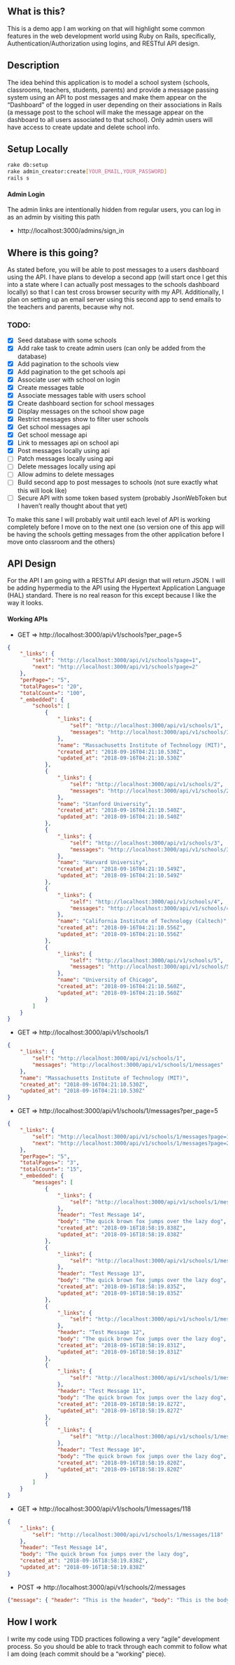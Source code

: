 ## What is this?

This is a demo app I am working on that will highlight some common features in the web development world using Ruby on Rails, specifically, Authentication/Authorization using logins, and RESTful API design.

## Description

The idea behind this application is to model a school system (schools, classrooms, teachers, students, parents) and provide a message passing system using an API to post messages and make them appear on the “Dashboard” of the logged in user depending on their associations in Rails (a message post to the school will make the message appear on the dashboard to all users associated to that school). Only admin users will have access to create update and delete school info.

## Setup Locally

```bash
rake db:setup
rake admin_creator:create[YOUR_EMAIL,YOUR_PASSWORD]
rails s
```
#### Admin Login

The admin links are intentionally hidden from regular users, you can log in as an admin by visiting this path

* http://localhost:3000/admins/sign_in

## Where is this going?

As stated before, you will be able to post messages to a users dashboard using the API. I have plans to develop a second app (will start once I get this into a state where I can actually post messages to the schools dashboard locally) so that I can test cross browser security with my API. Additionally, I plan on setting up an email server using this second app to send emails to the teachers and parents, because why not.

### TODO:

- [x] Seed database with some schools
- [x] Add rake task to create admin users (can only be added from the database)
- [x] Add pagination to the schools view
- [x] Add pagination to the get schools api
- [x] Associate user with school on login
- [x] Create messages table
- [x] Associate messages table with users school
- [x] Create dashboard section for school messages
- [x] Display messages on the school show page
- [x] Restrict messages show to filter user schools
- [x] Get school messages api
- [x] Get school message api
- [x] Link to messages api on school api
- [x] Post messages locally using api
- [ ] Patch messages locally using api
- [ ] Delete messages locally using api
- [ ] Allow admins to delete messages
- [ ] Build second app to post messages to schools (not sure exactly what this will look like)
- [ ] Secure API with some token based system (probably JsonWebToken but I haven’t really thought about that yet)

To make this sane I will probably wait until each level of API is working completely before I move on to the next one (so version one of this app will be having the schools getting messages from the other application before I move onto classroom and the others)

## API Design

For the API I am going with a RESTful API design that will return JSON. I will be adding hypermedia to the API using the Hypertext Application Language (HAL) standard. There is no real reason for this except because I like the way it looks.

#### Working APIs

* GET => http://localhost:3000/api/v1/schools?per_page=5

```json
{
    "_links": {
        "self": "http://localhost:3000/api/v1/schools?page=1",
        "next": "http://localhost:3000/api/v1/schools?page=2"
    },
    "perPage=": "5",
    "totalPages=": "20",
    "totalCount=": "100",
    "_embedded": {
        "schools": [
            {
                "_links": {
                    "self": "http://localhost:3000/api/v1/schools/1",
                    "messages": "http://localhost:3000/api/v1/schools/1/messages"
                },
                "name": "Massachusetts Institute of Technology (MIT)",
                "created_at": "2018-09-16T04:21:10.530Z",
                "updated_at": "2018-09-16T04:21:10.530Z"
            },
            {
                "_links": {
                    "self": "http://localhost:3000/api/v1/schools/2",
                    "messages": "http://localhost:3000/api/v1/schools/2/messages"
                },
                "name": "Stanford University",
                "created_at": "2018-09-16T04:21:10.540Z",
                "updated_at": "2018-09-16T04:21:10.540Z"
            },
            {
                "_links": {
                    "self": "http://localhost:3000/api/v1/schools/3",
                    "messages": "http://localhost:3000/api/v1/schools/3/messages"
                },
                "name": "Harvard University",
                "created_at": "2018-09-16T04:21:10.549Z",
                "updated_at": "2018-09-16T04:21:10.549Z"
            },
            {
                "_links": {
                    "self": "http://localhost:3000/api/v1/schools/4",
                    "messages": "http://localhost:3000/api/v1/schools/4/messages"
                },
                "name": "California Institute of Technology (Caltech)",
                "created_at": "2018-09-16T04:21:10.556Z",
                "updated_at": "2018-09-16T04:21:10.556Z"
            },
            {
                "_links": {
                    "self": "http://localhost:3000/api/v1/schools/5",
                    "messages": "http://localhost:3000/api/v1/schools/5/messages"
                },
                "name": "University of Chicago",
                "created_at": "2018-09-16T04:21:10.560Z",
                "updated_at": "2018-09-16T04:21:10.560Z"
            }
        ]
    }
}
```

* GET => http://localhost:3000/api/v1/schools/1

```json
{
    "_links": {
        "self": "http://localhost:3000/api/v1/schools/1",
        "messages": "http://localhost:3000/api/v1/schools/1/messages"
    },
    "name": "Massachusetts Institute of Technology (MIT)",
    "created_at": "2018-09-16T04:21:10.530Z",
    "updated_at": "2018-09-16T04:21:10.530Z"
}
```

* GET => http://localhost:3000/api/v1/schools/1/messages?per_page=5

```json
{
    "_links": {
        "self": "http://localhost:3000/api/v1/schools/1/messages?page=1",
        "next": "http://localhost:3000/api/v1/schools/1/messages?page=2"
    },
    "perPage=": "5",
    "totalPages=": "3",
    "totalCount=": "15",
    "_embedded": {
        "messages": [
            {
                "_links": {
                    "self": "http://localhost:3000/api/v1/schools/1/messages/118"
                },
                "header": "Test Message 14",
                "body": "The quick brown fox jumps over the lazy dog",
                "created_at": "2018-09-16T18:58:19.838Z",
                "updated_at": "2018-09-16T18:58:19.838Z"
            },
            {
                "_links": {
                    "self": "http://localhost:3000/api/v1/schools/1/messages/117"
                },
                "header": "Test Message 13",
                "body": "The quick brown fox jumps over the lazy dog",
                "created_at": "2018-09-16T18:58:19.835Z",
                "updated_at": "2018-09-16T18:58:19.835Z"
            },
            {
                "_links": {
                    "self": "http://localhost:3000/api/v1/schools/1/messages/116"
                },
                "header": "Test Message 12",
                "body": "The quick brown fox jumps over the lazy dog",
                "created_at": "2018-09-16T18:58:19.831Z",
                "updated_at": "2018-09-16T18:58:19.831Z"
            },
            {
                "_links": {
                    "self": "http://localhost:3000/api/v1/schools/1/messages/115"
                },
                "header": "Test Message 11",
                "body": "The quick brown fox jumps over the lazy dog",
                "created_at": "2018-09-16T18:58:19.827Z",
                "updated_at": "2018-09-16T18:58:19.827Z"
            },
            {
                "_links": {
                    "self": "http://localhost:3000/api/v1/schools/1/messages/114"
                },
                "header": "Test Message 10",
                "body": "The quick brown fox jumps over the lazy dog",
                "created_at": "2018-09-16T18:58:19.820Z",
                "updated_at": "2018-09-16T18:58:19.820Z"
            }
        ]
    }
}
```

* GET => http://localhost:3000/api/v1/schools/1/messages/118

```json
{
    "_links": {
        "self": "http://localhost:3000/api/v1/schools/1/messages/118"
    },
    "header": "Test Message 14",
    "body": "The quick brown fox jumps over the lazy dog",
    "created_at": "2018-09-16T18:58:19.838Z",
    "updated_at": "2018-09-16T18:58:19.838Z"
}
```

* POST => http://localhost:3000/api/v1/schools/2/messages

```json
{"message": { "header": "This is the header", "body": "This is the body"} }
```


## How I work

I write my code using TDD practices following a very “agile” development process. So you should be able to track through each commit to follow what I am doing (each commit should be a “working” piece).
